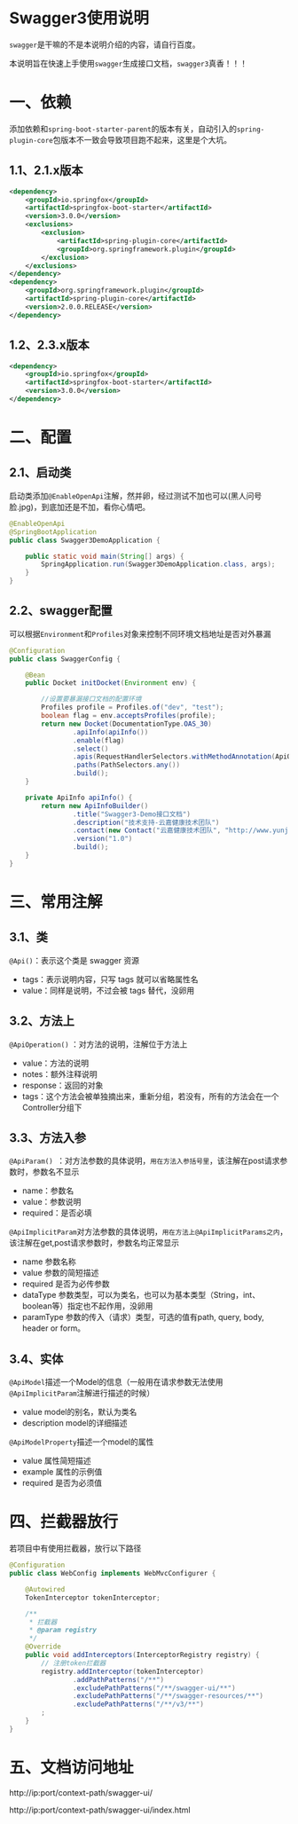 # Swagger3使用说明

`swagger`是干嘛的不是本说明介绍的内容，请自行百度。

本说明旨在快速上手使用`swagger`生成接口文档，`swagger3`真香！！！

# 一、依赖

添加依赖和`spring-boot-starter-parent`的版本有关，自动引入的`spring-plugin-core`包版本不一致会导致项目跑不起来，这里是个大坑。

## 1.1、2.1.x版本

```xml
<dependency>
    <groupId>io.springfox</groupId>
    <artifactId>springfox-boot-starter</artifactId>
    <version>3.0.0</version>
    <exclusions>
        <exclusion>
            <artifactId>spring-plugin-core</artifactId>
            <groupId>org.springframework.plugin</groupId>
        </exclusion>
    </exclusions>
</dependency>
<dependency>
    <groupId>org.springframework.plugin</groupId>
    <artifactId>spring-plugin-core</artifactId>
    <version>2.0.0.RELEASE</version>
</dependency>
```

## 1.2、2.3.x版本

```xml
<dependency>
    <groupId>io.springfox</groupId>
    <artifactId>springfox-boot-starter</artifactId>
    <version>3.0.0</version>
</dependency> 
```

# 二、配置

## 2.1、启动类

启动类添加`@EnableOpenApi`注解，然并卵，经过测试不加也可以(黑人问号脸.jpg)，到底加还是不加，看你心情吧。

```java
@EnableOpenApi
@SpringBootApplication
public class Swagger3DemoApplication {

    public static void main(String[] args) {
        SpringApplication.run(Swagger3DemoApplication.class, args);
    }
}
```

## 2.2、swagger配置

可以根据`Environment`和`Profiles`对象来控制不同环境文档地址是否对外暴漏

```java
@Configuration
public class SwaggerConfig {

    @Bean
    public Docket initDocket(Environment env) {

        //设置要暴漏接口文档的配置环境
        Profiles profile = Profiles.of("dev", "test");
        boolean flag = env.acceptsProfiles(profile);
        return new Docket(DocumentationType.OAS_30)
                .apiInfo(apiInfo())
                .enable(flag)
                .select()
                .apis(RequestHandlerSelectors.withMethodAnnotation(ApiOperation.class))
                .paths(PathSelectors.any())
                .build();
    }

    private ApiInfo apiInfo() {
        return new ApiInfoBuilder()
                .title("Swagger3-Demo接口文档")
                .description("技术支持-云嘉健康技术团队")
                .contact(new Contact("云嘉健康技术团队", "http://www.yunjiacloud.com", "duchong@yunjiacloud.com "))
                .version("1.0")
                .build();
    }
}
```

# 三、常用注解

## 3.1、类

`@Api()`：表示这个类是 swagger 资源

- tags：表示说明内容，只写 tags 就可以省略属性名
- value：同样是说明，不过会被 tags 替代，没卵用

## 3.2、方法上

`@ApiOperation()` ：对方法的说明，注解位于方法上

- value：方法的说明
- notes：额外注释说明
- response：返回的对象
- tags：这个方法会被单独摘出来，重新分组，若没有，所有的方法会在一个Controller分组下

## 3.3、方法入参

`@ApiParam() `：对方法参数的具体说明，`用在方法入参括号里`，该注解在post请求参数时，参数名不显示

- name：参数名
- value：参数说明
- required：是否必填



`@ApiImplicitParam`对方法参数的具体说明，`用在方法上@ApiImplicitParams之内`，该注解在get,post请求参数时，参数名均正常显示

- name 参数名称
- value 参数的简短描述
- required 是否为必传参数
- dataType 参数类型，可以为类名，也可以为基本类型（String，int、boolean等）指定也不起作用，没卵用
- paramType 参数的传入（请求）类型，可选的值有path, query, body, header or form。



## 3.4、实体

`@ApiModel`描述一个Model的信息（一般用在请求参数无法使用`@ApiImplicitParam`注解进行描述的时候）

- value model的别名，默认为类名
- description model的详细描述

`@ApiModelProperty`描述一个model的属性

- value 属性简短描述
- example 属性的示例值
- required 是否为必须值

# 四、拦截器放行

若项目中有使用拦截器，放行以下路径

```java
@Configuration
public class WebConfig implements WebMvcConfigurer {

    @Autowired
    TokenInterceptor tokenInterceptor;

    /**
     * 拦截器
     * @param registry
     */
    @Override
    public void addInterceptors(InterceptorRegistry registry) {
        // 注册token拦截器
        registry.addInterceptor(tokenInterceptor)
                .addPathPatterns("/**")
                .excludePathPatterns("/**/swagger-ui/**")
                .excludePathPatterns("/**/swagger-resources/**")
                .excludePathPatterns("/**/v3/**")
        ;
    }
}
```

# 五、文档访问地址

http://ip:port/context-path/swagger-ui/

http://ip:port/context-path/swagger-ui/index.html